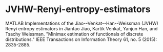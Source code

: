 # JVHW-Renyi-entropy-estimators
MATLAB Implementations of the Jiao--Venkat--Han--Weissman (JVHW) Renyi entropy estimators in Jiantao Jiao, Kartik Venkat, Yanjun Han, and Tsachy Weissman. "Minimax estimation of functionals of discrete distributions." IEEE Transactions on Information Theory 61, no. 5 (2015): 2835-2885.
